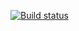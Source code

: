 [![Build status](https://ci.appveyor.com/api/projects/status/eolh3gwoare89dr4?svg=true)](https://ci.appveyor.com/project/AlekseiMilenko/aqa-2-2)